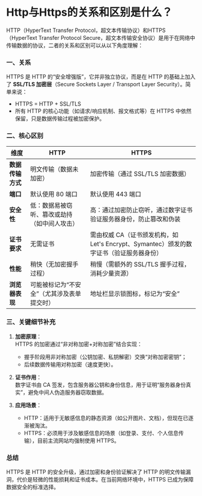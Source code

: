 # Http与Https的关系和区别是什么？

HTTP（HyperText Transfer Protocol，超文本传输协议）和HTTPS（HyperText Transfer Protocol Secure，超文本传输安全协议）是用于在网络中传输数据的协议，二者的关系和区别可以从以下角度理解：


### **一、关系**  
HTTPS 是 HTTP 的“安全增强版”，它并非独立协议，而是在 HTTP 的基础上加入了 **SSL/TLS 加密层**（Secure Sockets Layer / Transport Layer Security）。简单来说：  
- HTTPS = HTTP + SSL/TLS  
- 所有 HTTP 的核心功能（如请求/响应机制、报文格式等）在 HTTPS 中依然保留，只是数据传输过程被加密保护。  


### **二、核心区别**  

| **维度**       | **HTTP**                              | **HTTPS**                              |  
|----------------|---------------------------------------|---------------------------------------|  
| **数据传输方式** | 明文传输（数据未加密）                | 加密传输（通过 SSL/TLS 加密数据）      |  
| **端口**       | 默认使用 80 端口                      | 默认使用 443 端口                      |  
| **安全性**     | 低：数据易被窃听、篡改或劫持（如中间人攻击） | 高：通过加密防止窃听，通过数字证书验证服务器身份，防止篡改和伪装 |  
| **证书要求**   | 无需证书                              | 需由权威 CA（证书颁发机构，如 Let's Encrypt、Symantec）颁发的数字证书（验证服务器身份） |  
| **性能**       | 稍快（无加密握手过程）                | 稍慢（需额外的 SSL/TLS 握手过程，消耗少量资源） |  
| **浏览器表现** | 可能被标记为“不安全”（尤其涉及表单提交时） | 地址栏显示锁图标，标记为“安全”          |  


### **三、关键细节补充**  
1. **加密原理**：  
   HTTPS 的加密通过“非对称加密+对称加密”结合实现：  
   - 握手阶段用非对称加密（公钥加密、私钥解密）交换“对称加密密钥”；  
   - 后续数据传输用对称加密（速度更快）。  

2. **证书作用**：  
   数字证书由 CA 签发，包含服务器公钥和身份信息，用于证明“服务器身份真实”，避免中间人伪造服务器窃取数据。  

3. **应用场景**：  
   - HTTP：适用于无敏感信息的静态资源（如公开图片、文档），但现在已逐渐被淘汰。  
   - HTTPS：必须用于涉及敏感信息的场景（如登录、支付、个人信息传输），目前主流网站均强制使用 HTTPS。  


### **总结**  
HTTPS 是 HTTP 的安全升级，通过加密和身份验证解决了 HTTP 的明文传输漏洞，代价是轻微的性能损耗和证书成本。在当前网络环境中，HTTPS 已成为保障数据安全的标准选择。